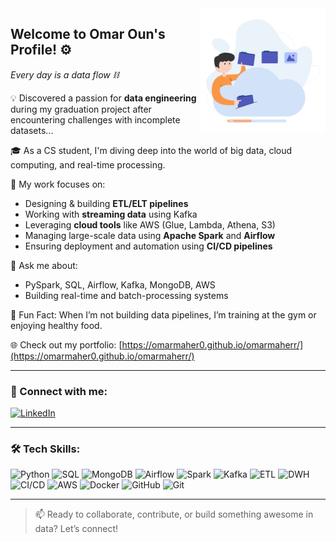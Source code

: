 <!-- Right-Aligned Image -->
<img align="right" src="https://github.com/omarmaher0/omarmaher0/blob/main/man-uploading-data.png" width="200" alt="Data Engineer">
<h2>Welcome to Omar Oun's Profile! ⚙️</h2>

<em>Every day is a data flow ⛓️</em>

💡 Discovered a passion for **data engineering** during my graduation project after encountering challenges with incomplete datasets...

🎓 As a CS student, I'm diving deep into the world of big data, cloud computing, and real-time processing.

🔧 My work focuses on:
- Designing & building **ETL/ELT pipelines**
- Working with **streaming data** using Kafka
- Leveraging **cloud tools** like AWS (Glue, Lambda, Athena, S3)
- Managing large-scale data using **Apache Spark** and **Airflow**
- Ensuring deployment and automation using **CI/CD pipelines**

💬 Ask me about:
- PySpark, SQL, Airflow, Kafka, MongoDB, AWS
- Building real-time and batch-processing systems

💪 Fun Fact: When I’m not building data pipelines, I’m training at the gym or enjoying healthy food.

🌐 Check out my portfolio: [https://omarmaher0.github.io/omarmaherr/](https://omarmaher0.github.io/omarmaherr/)

---

### 🔗 Connect with me:

[![LinkedIn](https://img.shields.io/badge/Omar%20Oun-LinkedIn-blue)](https://www.linkedin.com/in/omaroun/)

---

### 🛠️ Tech Skills:

![Python](https://img.shields.io/badge/-Python-black?style=flat-square&logo=python)
![SQL](https://img.shields.io/badge/-SQL-informational?style=flat-square&logo=mysql)
![MongoDB](https://img.shields.io/badge/-MongoDB-green?style=flat-square&logo=mongodb)
![Airflow](https://img.shields.io/badge/-Airflow-darkblue?style=flat-square&logo=apache-airflow)
![Spark](https://img.shields.io/badge/-Spark-orange?style=flat-square&logo=apachespark)
![Kafka](https://img.shields.io/badge/-Kafka-black?style=flat-square&logo=apachekafka)
![ETL](https://img.shields.io/badge/-ETL-blue?style=flat-square)
![DWH](https://img.shields.io/badge/-DWH-gray?style=flat-square)
![CI/CD](https://img.shields.io/badge/-CI/CD-yellow?style=flat-square)
![AWS](https://img.shields.io/badge/-AWS-orange?style=flat-square&logo=amazonaws)
![Docker](https://img.shields.io/badge/-Docker-blue?style=flat-square&logo=docker)
![GitHub](https://img.shields.io/badge/-GitHub-black?style=flat-square&logo=github)
![Git](https://img.shields.io/badge/-Git-red?style=flat-square&logo=git)

---

> 📫 Ready to collaborate, contribute, or build something awesome in data? Let’s connect!
